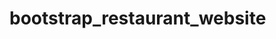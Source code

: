 # bootstrap_restaurant_website
<img src="https://github.com/aryan-ya/bootstrap_restaurant_website/assets/107910961/d5f1e84d-3608-4bf3-92a5-207f19b52fde
" alt="" srcset="">
<img src="https://github.com/aryan-ya/bootstrap_restaurant_website/assets/107910961/2000d606-6c1d-4c04-b394-e56bfc24f4e6
" alt="" srcset="">
<img src="https://github.com/aryan-ya/bootstrap_restaurant_website/assets/107910961/4f480e60-2f8f-44c1-a8c4-b83d5bb279c3
" alt="" srcset="">
<img src="https://github.com/aryan-ya/bootstrap_restaurant_website/assets/107910961/7ce62eb8-944b-4f19-b785-e57c3f3adc47" alt="" srcset="">
<img src="https://github.com/aryan-ya/bootstrap_restaurant_website/assets/107910961/32b8dac7-f0a4-4e23-bdc7-cd76f80d8521
" alt="" srcset="">
<img src="https://github.com/aryan-ya/bootstrap_restaurant_website/assets/107910961/3eb64a01-690d-44a4-a7d4-19a20e655f7b
" alt="" srcset="">
<img src="https://github.com/aryan-ya/bootstrap_restaurant_website/assets/107910961/13f5cf95-6bbf-47f3-aed1-d588a51c221d
" alt="" srcset="">
<img src="https://github.com/aryan-ya/bootstrap_restaurant_website/assets/107910961/68ecef61-440e-45de-ac40-0bd73355b0b0
" alt="" srcset="">
<img src="https://github.com/aryan-ya/bootstrap_restaurant_website/assets/107910961/6fc9c855-4a51-4514-962d-a2ab82dc4c65
" alt="" srcset="">
<img src="https://github.com/aryan-ya/bootstrap_restaurant_website/assets/107910961/9f35dd5a-e0a3-4572-8970-18ffdef06f56
" alt="" srcset="">
<img src="https://github.com/aryan-ya/bootstrap_restaurant_website/assets/107910961/939aff46-24dd-4eec-a9b4-7f646dd72872
" alt="" srcset="">
